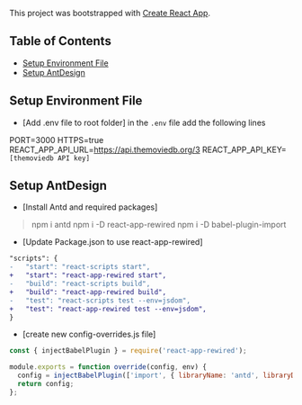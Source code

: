 This project was bootstrapped with [Create React App](https://github.com/facebookincubator/create-react-app).

## Table of Contents
- [Setup Environment File](#setup-environment-file)
- [Setup AntDesign](#setup-antdesign)

## Setup Environment File
 - [Add .env file to root folder]
 in the `.env` file add the following lines

PORT=3000
HTTPS=true
REACT_APP_API_URL=https://api.themoviedb.org/3
REACT_APP_API_KEY=`[themoviedb API key]`

## Setup AntDesign
- [Install Antd and required packages]
> npm i antd
> npm i -D react-app-rewired
> npm i -D babel-plugin-import

- [Update Package.json to use react-app-rewired]
```diff
"scripts": {
-   "start": "react-scripts start",
+   "start": "react-app-rewired start",
-   "build": "react-scripts build",
+   "build": "react-app-rewired build",
-   "test": "react-scripts test --env=jsdom",
+   "test": "react-app-rewired test --env=jsdom",
}
```

- [create new config-overrides.js file]
```js
const { injectBabelPlugin } = require('react-app-rewired');

module.exports = function override(config, env) {
  config = injectBabelPlugin(['import', { libraryName: 'antd', libraryDirectory: 'es', style: 'css' }], config);
  return config;
};
```
